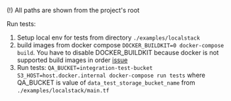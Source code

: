 
(!) All paths are shown from the project's root

Run  tests:
1. Setup local env for tests from directory `./examples/localstack`
2. build images from docker compose `DOCKER_BUILDKIT=0 docker-compose build`. You have to disable DOCKER_BUILDKIT because docker is not supported build images in order  [issue](https://github.com/docker/compose/issues/6332)
3. Run tests: `QA_BUCKET=integration-test-bucket S3_HOST=host.docker.internal docker-compose run tests` where QA_BUCKET is value of `data_test_storage_bucket_name` from `./examples/localstack/main.tf`